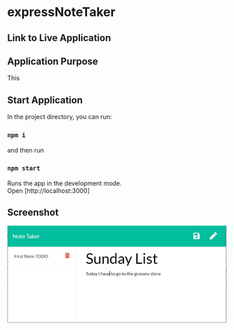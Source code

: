 # expressNoteTaker

## Link to Live Application


## Application Purpose
This

## Start Application

In the project directory, you can run:
### `npm i`
and then run
### `npm start`

Runs the app in the development mode.<br />
Open [http://localhost:3000]



## Screenshot
![Alt text](Screenshot.JPG?raw=true "screenshot")
